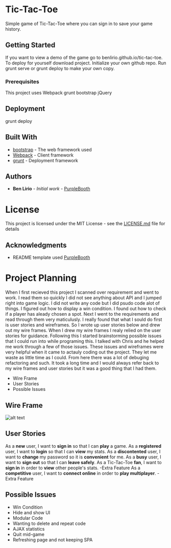 # Tic-Tac-Toe

Simple game of Tic-Tac-Toe where you can sign in to save your game history.

## Getting Started

If you want to view a demo of the game go to benlirio.github.io/tic-tac-toe.
To deploy for yourself download project. Initialize your own github repo.
Run grunt serve or grunt deploy to make your own copy.

### Prerequisites

This project uses
Webpack
grunt
bootstrap
jQuery

## Deployment

grunt deploy

## Built With

* [bootstrap](http://www.bootstrap.com/) - The web framework used
* [Webpack](https://webpack.com/) - Client framework
* [grunt](https://grunt.com/) - Deployment framework


## Authors

* **Ben Lirio** - *Initial work* - [PurpleBooth](https://github.com/PurpleBooth)
# License

This project is licensed under the MIT License - see the [LICENSE.md](LICENSE.md) file for details

## Acknowledgments

* README template used [PurpleBooth](https://github.com/PurpleBooth)

# Project Planning
When I first recieved this project I scanned over requirement and went to work. I read them so quickly I did not see anything about API and I jumped right into game logic. I did not write any code but I did psudo code alot of things. I figured out how to display a win condition. I found out how to check if a player has aleady chosen a spot.
Next I went to the requirements and read through them very maticulusly. I really found that what I sould do first is user stories and wireframes. So I wrote up user stories below and drew out my wire frames. When I drew my wire frames I realy relied on the user stories for guidance.
Following this I started brainstorming possible issues that I could run into while programing this. I talked with Chris and he helped me work through a few of those issues.
These issues and wireframes were very helpful when it came to actauly coding out the project. They let me waste as little time as I could.
From here there was a lot of debuging refactoring and such. It took a long time and I would always refer back to my wire frames and user stories but it was a good thing that I had them.
* Wire Frame
* User Stories
* Possible Issues
## Wire Frame
![alt text](https://i.imgur.com/3uwFwUT.jpg "Wire Frame Image")
## User Stories
As a **new** user, I want to **sign in** so that I can **play** a game.
As a **registered** user, I want to **login** so that I can **view** my stats.
As a **discontented** user, I want to **change** my password so it is **convenient** for me.
As a **busy** user, I want to **sign out** so that I can **leave safely**.
As a Tic-Tac-Toe **fan**, I want to **sign in** in order to **view** other people's stats. -Extra Feature
As a **competitive** user, I want to **connect online** in order to **play multiplayer**. -Extra Feature
## Possible Issues
* Win Condition
* Hide and show UI
* Modular Code
* Wanting to delete and repeat code
* AJAX statistics
* Quit mid-game
* Refreshing page and not keeping SPA
